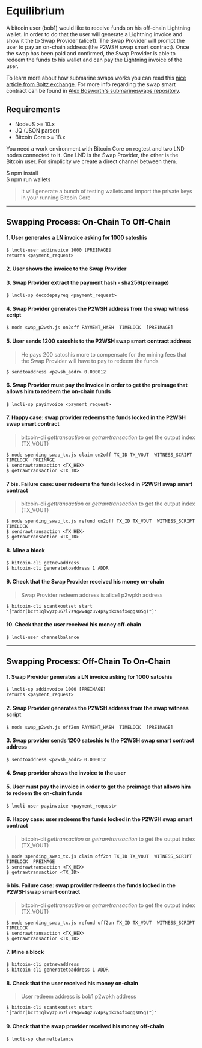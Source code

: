 # Equilibrium

A bitcoin user (bob1) would like to receive funds on his off-chain Lightning wallet. 
In order to do that the user will generate a Lightning invoice and show it the to Swap Provider (alice1).
The Swap Provider will prompt the user to pay an on-chain address (the P2WSH swap smart contract).
Once the swap has been paid and confirmed, the Swap Provider is able to redeem the funds to his wallet and can pay the 
Lightning invoice of the user. 

To learn more about how submarine swaps works you can read this [nice article from Boltz exchange](https://medium.com/boltzhq/submarine-swaps-c509ce0fb1db).
For more info regarding the swap smart contract can be found in [Alex Bosworth's submarineswaps repository](https://github.com/submarineswaps/swaps-service/blob/master/docs/chain_swap_script.md#simple-case). 

## Requirements

- NodeJS >= 10.x
- JQ (JSON parser)
- Bitcoin Core >= 18.x

You need a work environment with Bitcoin Core on regtest and two LND nodes connected to it. 
One LND is the Swap Provider, the other is the Bitcoin user.
For simplicity we create a direct channel between them.

$ npm install  
$ npm run wallets
> It will generate a bunch of testing wallets and import the private keys in your running Bitcoin Core


***


## Swapping Process: On-Chain To Off-Chain

#### 1. User generates a LN invoice asking for 1000 satoshis 
``` 
$ lncli-user addinvoice 1000 [PREIMAGE]  
returns <payment_request>
```

#### 2. User shows the invoice to the Swap Provider

#### 3. Swap Provider extract the payment hash - sha256(preimage)
```
$ lncli-sp decodepayreq <payment_request>
```

#### 4. Swap Provider generates the P2WSH address from the swap witness script
```
$ node swap_p2wsh.js on2off PAYMENT_HASH  TIMELOCK  [PREIMAGE]
```

#### 5. User sends 1200 satoshis to the P2WSH swap smart contract address
> He pays 200 satoshis more to compensate for the mining fees that the Swap Provider will have to pay to redeem the funds
```
$ sendtoaddress <p2wsh_addr> 0.000012
```

#### 6. Swap Provider must pay the invoice in order to get the preimage that allows him to redeem the on-chain funds
```
$ lncli-sp payinvoice <payment_request>
```

#### 7. Happy case: swap provider redeems the funds locked in the P2WSH swap smart contract
> bitcoin-cli _gettransaction_ or _getrawtransaction_ to get the output index (TX_VOUT)
```
$ node spending_swap_tx.js claim on2off TX_ID TX_VOUT  WITNESS_SCRIPT  TIMELOCK  PREIMAGE
$ sendrawtransaction <TX_HEX>
$ getrawtransaction <TX_ID>
```

#### 7 bis. Failure case: user redeems the funds locked in P2WSH swap smart contract
> bitcoin-cli _gettransaction_ or _getrawtransaction_ to get the output index (TX_VOUT)
```
$ node spending_swap_tx.js refund on2off TX_ID TX_VOUT  WITNESS_SCRIPT  TIMELOCK   
$ sendrawtransaction <TX_HEX>
$ getrawtransaction <TX_ID>
```

#### 8. Mine a block
```
$ bitcoin-cli getnewaddress
$ bitcoin-cli generatetoaddress 1 ADDR
```

#### 9. Check that the Swap Provider received his money on-chain
> Swap Provider redeem address is alice1 p2wpkh address
```
$ bitcoin-cli scantxoutset start '["addr(bcrt1qlwyzpu67l7s9gwv4gzuv4psypkxa4fx4ggs05g)"]'
```

#### 10. Check that the user received his money off-chain
```
$ lncli-user channelbalance
```


***


## Swapping Process: Off-Chain To On-Chain

#### 1. Swap Provider generates a LN invoice asking for 1000 satoshis 
``` 
$ lncli-sp addinvoice 1000 [PREIMAGE]  
returns <payment_request>
```

#### 2. Swap Provider generates the P2WSH address from the swap witness script
```
$ node swap_p2wsh.js off2on PAYMENT_HASH  TIMELOCK  [PREIMAGE]
```

#### 3. Swap provider sends 1200 satoshis to the P2WSH swap smart contract address
```
$ sendtoaddress <p2wsh_addr> 0.000012
```

#### 4. Swap provider shows the invoice to the user

#### 5. User must pay the invoice in order to get the preimage that allows him to redeem the on-chain funds
```
$ lncli-user payinvoice <payment_request>
```

#### 6. Happy case: user redeems the funds locked in the P2WSH swap smart contract
> bitcoin-cli _gettransaction_ or _getrawtransaction_ to get the output index (TX_VOUT)
```
$ node spending_swap_tx.js claim off2on TX_ID TX_VOUT  WITNESS_SCRIPT  TIMELOCK  PREIMAGE
$ sendrawtransaction <TX_HEX>
$ getrawtransaction <TX_ID>
```

#### 6 bis. Failure case: swap provider redeems the funds locked in the P2WSH swap smart contract
> bitcoin-cli _gettransaction_ or _getrawtransaction_ to get the output index (TX_VOUT)
```
$ node spending_swap_tx.js refund off2on TX_ID TX_VOUT  WITNESS_SCRIPT  TIMELOCK
$ sendrawtransaction <TX_HEX>
$ getrawtransaction <TX_ID>
```

#### 7. Mine a block
```
$ bitcoin-cli getnewaddress
$ bitcoin-cli generatetoaddress 1 ADDR
```

#### 8. Check that the user received his money on-chain
> User redeem address is bob1 p2wpkh address
```
$ bitcoin-cli scantxoutset start '["addr(bcrt1qlwyzpu67l7s9gwv4gzuv4psypkxa4fx4ggs05g)"]'
```

#### 9. Check that the swap provider received his money off-chain
```
$ lncli-sp channelbalance
```